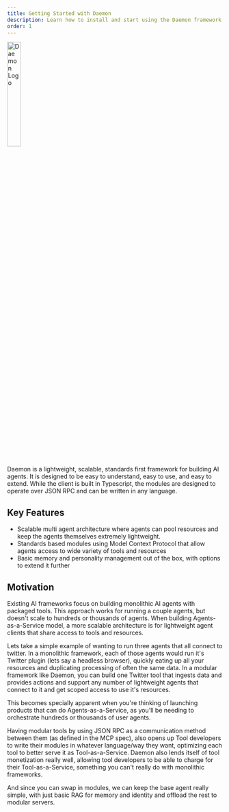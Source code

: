 ```yaml
---
title: Getting Started with Daemon
description: Learn how to install and start using the Daemon framework
order: 1
---
```


<img src="/daemon.png" alt="Daemon Logo" style="height: 25%"/>

Daemon is a lightweight, scalable, standards first framework for building AI agents. It is designed to be easy to understand, easy to use, and easy to extend. While the client is built in Typescript, the modules are designed to operate over JSON RPC and can be written in any language.

## Key Features 
- Scalable multi agent architecture where agents can pool resources and keep the agents themselves extremely lightweight.
- Standards based modules using Model Context Protocol that allow agents access to wide variety of tools and resources
- Basic memory and personality management out of the box, with options to extend it further

## Motivation 
Existing AI frameworks focus on building monolithic AI agents with packaged tools. This approach works for running a couple agents, but doesn't scale to hundreds or thousands of agents. When building Agents-as-a-Service model, a more scalable architecture is for lightweight agent clients that share access to tools and resources.

Lets take a simple example of wanting to run three agents that all connect to twitter. In a monolithic framework, each of those agents would run it's Twitter plugin (lets say a headless browser), quickly eating up all your resources and duplicating processing of often the same data. In a modular framework like Daemon, you can build one Twitter tool that ingests data and provides actions and support any number of lightweight agents that connect to it and get scoped access to use it's resources.

This becomes specially apparent when you're thinking of launching products that can do Agents-as-a-Service, as you'll be needing to orchestrate hundreds or thousands of user agents.

Having modular tools by using JSON RPC as a communication method between them (as defined in the MCP spec), also opens up Tool developers to write their modules in whatever language/way they want, optimizing each tool to better serve it as Tool-as-a-Service. Daemon also lends itself of tool monetization really well, allowing tool developers to be able to charge for their Tool-as-a-Service, something you can't really do with monolithic frameworks.

And since you can swap in modules, we can keep the base agent really simple, with just basic RAG for memory and identity and offload the rest to modular servers.